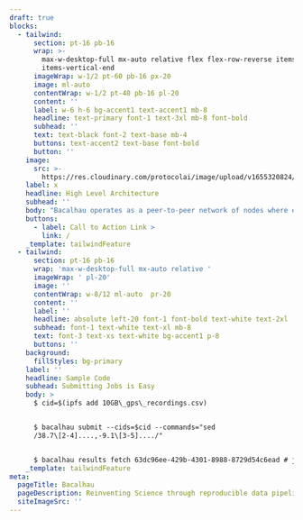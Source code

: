 ```yaml
---
draft: true
blocks:
  - tailwind:
      section: pt-16 pb-16
      wrap: >-
        max-w-desktop-full mx-auto relative flex flex-row-reverse items-start
        items-vertical-end
      imageWrap: w-1/2 pt-60 pb-16 px-20
      image: ml-auto
      contentWrap: w-1/2 pt-40 pb-16 pl-20
      content: ''
      label: w-6 h-6 bg-accent1 text-accent1 mb-8
      headline: text-primary font-1 text-3xl mb-8 font-bold
      subhead: ''
      text: text-black font-2 text-base mb-4
      buttons: text-accent2 text-base font-bold
      button: ''
    image:
      src: >-
        https://res.cloudinary.com/protocolai/image/upload/v1655320824/bacalhau/dlagram_lxg5zk.jpg
    label: x
    headline: High Level Architecture
    subhead: ''
    body: "Bacalhau operates as a peer-to-peer network of nodes where each node has both a requestor and compute component.\_ To interact with the cluster - Bacalhau CLI requests are sent to a node in the cluster (via JSON over HTTP), which then broadcasts messages over the transport layer to other nodes in the cluster.\_ All other nodes in the network are connected to the transport layer and as such have a shared view of the world.\n"
    buttons:
      - label: Call to Action Link >
        link: /
    _template: tailwindFeature
  - tailwind:
      section: pt-16 pb-16
      wrap: 'max-w-desktop-full mx-auto relative '
      imageWrap: ' pl-20'
      image: ''
      contentWrap: w-8/12 ml-auto  pr-20
      content: ''
      label: ''
      headline: absolute left-20 font-1 font-bold text-white text-2xl
      subhead: font-1 text-white text-xl mb-8
      text: font-3 text-xs text-white bg-accent1 p-8
      buttons: ''
    background:
      fillStyles: bg-primary
    label: ''
    headline: Sample Code
    subhead: Submitting Jobs is Easy
    body: >
      $ cid=$(ipfs add 10GB\_gps\_recordings.csv)


      $ bacalhau submit --cids=$cid --commands="sed
      /38.7\[2-4]....,-9.1\[3-5]..../"


      $ bacalhau results fetch 63dc96ee-429b-4301-8988-8729d54c6ead # job-id
    _template: tailwindFeature
meta:
  pageTitle: Bacalhau
  pageDescription: Reinventing Science through reproducible data pipelines
  siteImageSrc: ''
---
```


